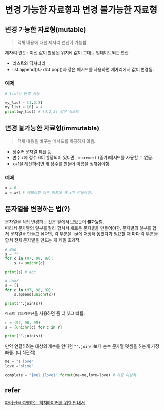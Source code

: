 # 변경 가능한 자료형과 변경 불가능한 자료형

## 변경 가능한 자료형(mutable)
> 객체 내용에 대한 제자리 연산이 가능함.

제자리 연산 : 이전 값이 할당된 위치에 값이 그대로 업데이트되는 연산
- 리스트와 딕셔너리
- list.append()나 dict.pop()과 같은 메서드를 사용하면 제자리에서 값이 변경됨.

### 예제
```python
# list는 변경 가능

my_list = [1,2,3]
my_list = [0] = 4
print(my_list) # [4,2,3] 같은 리스트
```

## 변경 불가능한 자료형(immutable)
> 객체 내용을 바꾸는 메서드를 제공하지 않음.

- 정수와 문자열 튜플 등
- 변수 x에 정수 6이 할당되어 있다면, `increment` (증가)메서드를 사용할 수 없음.
- x+1을 계산하려면 새 정수를 만들어 이름을 정해줘야함.

### 예제
```python
x = 6
x = x+1 # 메모리의 다른 위치에 새 x가 만들어짐.
```

## 문자열을 변경하는 법(?)
문자열을 직접 변경하는 것은 앞에서 보았듯이<b> 불가능</b>함.   
따라서 문자열의 일부를 잘라 합쳐서 새로운 문자열을 만들어야함.
문자열의 일부를 합쳐 문자열을 만들고 싶다면, 각 부분을 list에 저장해 놓았다가 필요할 때 마다 각 부분을 합쳐 전체 문자열을 만드는 게 제일 효과적.

```python
# Bad
s = ""
for c in (97, 98, 99):
    s += unichr(c)

print(s) # abc

# Good 
s = []
for c in (97, 98, 99):
    s.apeend(unichr(c))

print("".join(s))
```

`리스트 컴프리핸션`을 사용하면 좀 더 낫고 빠름.
```python
r = (97, 98, 99)
s = [unichr(c) for c in r]

print("".join(s))
```

만약 연결하려는 대상의 개수를 안다면 `"".join()`보다 순수 문자열 덧셈을 하는게 가장 빠름. (더 직관적)

```python
me = "I love"
love ="slime"

complate = "{me} {love}".format(me=me,love=love) # 가장 이상적
```

## refer
[파이썬을 여행하는 히치하이커를 위한 안내서](http://www.yes24.com/24/goods/55258117)